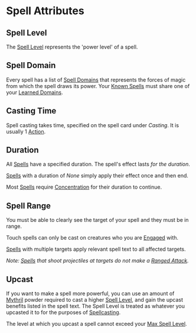 # Spell Attributes

## Spell Level

The [Spell Level](Spell%20Level.md) represents the 'power level' of a spell.

## Spell Domain

Every spell has a list of [Spell Domains](Spell%20Domains/{Spell%20Domains}.md) that represents the forces of magic from which the spell draws its power. Your [Known Spells](../Spellcasting/Spell%20Learning/Known%20Spells.md) must share one of your [Learned Domains](../Spellcasting/Spell%20Learning/Learned%20Domains.md).

## Casting Time

Spell casting takes time, specified on the spell card under *Casting*. It is usually 1 [Action](../../Game%20Procedures/Core%20Procedures/Action.md).

## Duration

All [Spells](../Spells.md) have a specified duration. The spell's effect lasts *for the duration*.

[Spells](../Spells.md) with a duration of *None* simply apply their effect once and then end.

Most [Spells](../Spells.md) require [Concentration](Concentration.md) for their duration to continue.

## Spell Range

You must be able to clearly see the target of your spell and they must be in range.

Touch spells can only be cast on creatures who you are [Engaged](../../Game%20Procedures/Conditions/Engaged.md) with.

[Spells](../Spells.md) with multiple targets apply relevant spell text to all affected targets.

*Note: [Spells](../Spells.md) that shoot projectiles at targets do not make a [Ranged Attack](../../Game%20Procedures/Combat/Ranged%20Attack.md).*

## Upcast

If you want to make a spell more powerful, you can use an amount of [Mythril](../Spellcasting/Mythril.md) powder required to cast a higher [Spell Level](Spell%20Level.md), and gain the upcast benefits listed in the spell text. The Spell Level is treated as whatever you upcasted it to for the purposes of [Spellcasting](../Spellcasting/Spellcasting.md).

The level at which you upcast a spell cannot exceed your [Max Spell Level](Spell%20Level.md#Max%20Spell%20Level).
